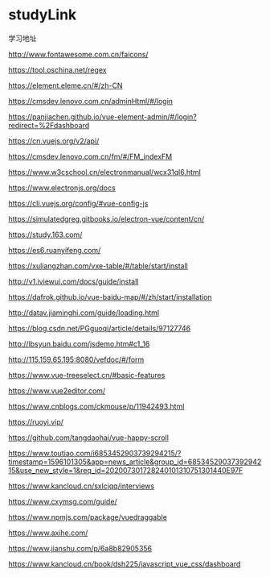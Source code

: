 # studyLink
学习地址
<!-- fontawesome图标库 -->
http://www.fontawesome.com.cn/faicons/
<!-- 在线正则表达式测试 -->
https://tool.oschina.net/regex
<!-- element -->
https://element.eleme.cn/#/zh-CN
<!-- cmsdev.lenovo test1 test1 ganshuang1 ganshuang1 lirui20 lirui20 test04 test05-->
https://cmsdev.lenovo.com.cn/adminHtml/#/login 
<!-- vue-element-admin -->
https://panjiachen.github.io/vue-element-admin/#/login?redirect=%2Fdashboard
<!-- vuejs -->
https://cn.vuejs.org/v2/api/
<!-- lenovo FM-->
https://cmsdev.lenovo.com.cn/fm/#/FM_indexFM
<!-- Electron 教程 -->
https://www.w3cschool.cn/electronmanual/wcx31ql6.html
<!-- Electron 文档 -->
https://www.electronjs.org/docs
<!-- Vue CLI -->
https://cli.vuejs.org/config/#vue-config-js
<!-- electron-vue -->
https://simulatedgreg.gitbooks.io/electron-vue/content/cn/
<!-- 网易云课堂 -->
https://study.163.com/
<!-- ES6 入门教程 -->
https://es6.ruanyifeng.com/
<!-- vxe-table -->
https://xuliangzhan.com/vxe-table/#/table/start/install
<!-- iView -->
http://v1.iviewui.com/docs/guide/install
<!-- Vue Baidu Map -->
https://dafrok.github.io/vue-baidu-map/#/zh/start/installation
<!-- DataV -->
http://datav.jiaminghi.com/guide/loading.html
<!-- web百度离线地图开发（详细教程）2019 -->
https://blog.csdn.net/PGguoqi/article/details/97127746
<!-- 百度地图API -->
http://lbsyun.baidu.com/jsdemo.htm#c1_16
<!-- Freedomen -->
http://115.159.65.195:8080/vefdoc/#/form
<!-- VueTreeselect -->
https://www.vue-treeselect.cn/#basic-features
<!-- vue2editor -->
https://www.vue2editor.com/
<!-- /sockjs-node/info 报错问题 -->
https://www.cnblogs.com/ckmouse/p/11942493.html
<!-- 若依管理系统 -->
https://ruoyi.vip/
<!-- vue-happy-scroll -->
https://github.com/tangdaohai/vue-happy-scroll
<!-- 超实用 Vue 右键菜单组件Vue-ContextMenu -->
https://www.toutiao.com/i6853452903739294215/?timestamp=1596101305&app=news_article&group_id=6853452903739294215&use_new_style=1&req_id=202007301728240101310751301440E97F
<!-- 前端问题总结 -->
https://www.kancloud.cn/sxlcjqq/interviews
<!-- 前端面试与进阶指南 -->
https://www.cxymsg.com/guide/
<!-- vuedraggable -->
https://www.npmjs.com/package/vuedraggable
<!-- 阿西河前端教程 -->
https://www.axihe.com/
<!-- 关于实现element tree 操作父节点关联子节点，反之不关联的做法 -->
https://www.jianshu.com/p/6a8b82905356
<!-- kancloud 学习总结 -->
https://www.kancloud.cn/book/dsh225/javascript_vue_css/dashboard
